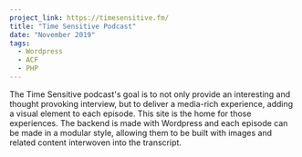 ```yaml
---
project_link: https://timesensitive.fm/
title: "Time Sensitive Podcast"
date: "November 2019"
tags:
  - Wordpress
  - ACF
  - PHP
---
```


The Time Sensitive podcast's goal is to not only provide an interesting and thought provoking interview, but to deliver a media-rich experience, adding a visual element to each episode. This site is the home for those experiences. The backend is made with Wordpress and each episode can be made in a modular style, allowing them to be built with images and related content interwoven into the transcript.
